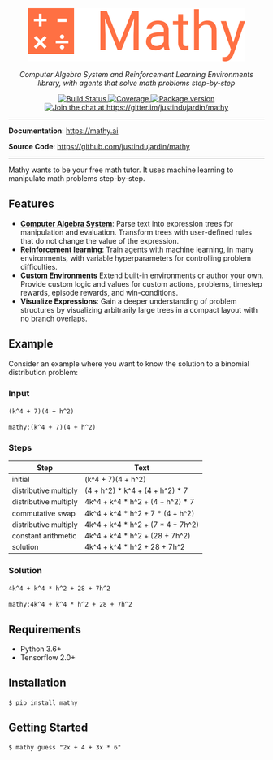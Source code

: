 <p align="center">
  <a href="https://mathy.ai"><img src="img/mathy_logo.png" alt="Mathy.ai"></a>
</p>
<p align="center">
    <em>Computer Algebra System and Reinforcement Learning Environments library, with agents that solve math problems step-by-step</em>
</p>
<p align="center">
<a href="https://travis-ci.org/justindujardin/mathy" target="_blank">
    <img src="https://travis-ci.org/justindujardin/mathy.svg?branch=master" alt="Build Status">
</a>
<a href="https://codecov.io/gh/justindujardin/mathy" target="_blank">
    <img src="https://codecov.io/gh/justindujardin/mathy/branch/master/graph/badge.svg" alt="Coverage">
</a>
<a href="https://pypi.org/project/mathy" target="_blank">
    <img src="https://badge.fury.io/py/mathy.svg" alt="Package version">
</a>
<a href="https://gitter.im/justindujardin/mathy?utm_source=badge&utm_medium=badge&utm_campaign=pr-badge&utm_content=badge" target="_blank">
    <img src="https://badges.gitter.im/justindujardin/mathy.svg" alt="Join the chat at https://gitter.im/justindujardin/mathy">
</a>
</p>

---

**Documentation**: <a href="https://mathy.ai" target="_blank">https://mathy.ai</a>

**Source Code**: <a href="https://github.com/justindujardin/mathy" target="_blank">https://github.com/justindujardin/mathy</a>

---

Mathy wants to be your free math tutor. It uses machine learning to manipulate math problems step-by-step.

## Features

- **[Computer Algebra System](/cas/overview)**: Parse text into expression trees for manipulation and evaluation. Transform trees with user-defined rules that do not change the value of the expression.
- **[Reinforcement learning](/ml/reinforcement_learning)**: Train agents with machine learning, in many environments, with variable hyperparameters for controlling problem difficulties.
- **[Custom Environments](/envs/overview)** Extend built-in environments or author your own. Provide custom logic and values for custom actions, problems, timestep rewards, episode rewards, and win-conditions.
- **Visualize Expressions**: Gain a deeper understanding of problem structures by visualizing arbitrarily large trees in a compact layout with no branch overlaps.
  <!-- - **Portable Implementation**: Originally a C# project, then CoffeeScript, then Typescript, and now Python. Mathy's simple design ports easily to many languages. -->
  <!-- - **Language-agnostic tests**: JSON-based assertions verify that systems execute consistently across platform implementations. -->

## Example

Consider an example where you want to know the solution to a binomial distribution problem:

### Input

`(k^4 + 7)(4 + h^2)`

`mathy:(k^4 + 7)(4 + h^2)`

### Steps

| Step                  | Text                                |
| --------------------- | ----------------------------------- |
| initial               | (k^4 + 7)(4 + h^2)                  |
| distributive multiply | (4 + h^2) \* k^4 + (4 + h^2) \* 7   |
| distributive multiply | 4k^4 + k^4 \* h^2 + (4 + h^2) \* 7  |
| commutative swap      | 4k^4 + k^4 \* h^2 + 7 \* (4 + h^2)  |
| distributive multiply | 4k^4 + k^4 \* h^2 + (7 \* 4 + 7h^2) |
| constant arithmetic   | 4k^4 + k^4 \* h^2 + (28 + 7h^2)     |
| solution              | 4k^4 + k^4 \* h^2 + 28 + 7h^2       |

### Solution

`4k^4 + k^4 * h^2 + 28 + 7h^2`

`mathy:4k^4 + k^4 * h^2 + 28 + 7h^2`

## Requirements

- Python 3.6+
- Tensorflow 2.0+

## Installation

```
$ pip install mathy
```

## Getting Started

```
$ mathy guess "2x + 4 + 3x * 6"
```
